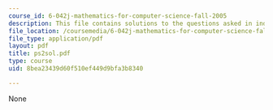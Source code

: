 ```yaml
---
course_id: 6-042j-mathematics-for-computer-science-fall-2005
description: This file contains solutions to the questions asked in induction.
file_location: /coursemedia/6-042j-mathematics-for-computer-science-fall-2005/8bea23439d60f510ef449d9bfa3b8340_ps2sol.pdf
file_type: application/pdf
layout: pdf
title: ps2sol.pdf
type: course
uid: 8bea23439d60f510ef449d9bfa3b8340

---
```

None